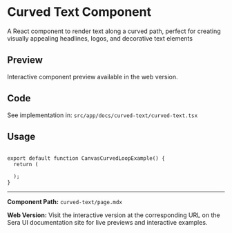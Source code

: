# Curved Text Component 
A React component to render text along a curved path, perfect for creating visually appealing headlines, logos, and decorative text elements

## Preview

Interactive component preview available in the web version.

## Code

See implementation in: `src/app/docs/curved-text/curved-text.tsx`

## Usage

```tsx

export default function CanvasCurvedLoopExample() {
  return (

  );
}
```

---

**Component Path:** `curved-text/page.mdx`

**Web Version:** Visit the interactive version at the corresponding URL on the Sera UI documentation site for live previews and interactive examples.
